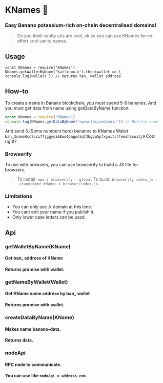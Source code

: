 # KNames 🙈
### Easy Banano potassium-rich on-chain decentralised domains!

> Do you think vanity urls are cool, ok so you can use KNames for no-effort cool vanity names.

## Usage
```JS
const KNames = require('KNames')
KNames.getWalletByName('kaffinpx.k').then(wallet => { console.log(wallet) }) // Returns ban_ wallet address
```

## How-to
To create a name in Banano blockchain, you must spend 5-6 bananos.
And you must get data from name using getDataByName function.

```js
const KNames = require('KNames')
console.log(KNames.getDataByName('myexclusivedomain')) // Returns some numbers and it will logged in console.
```
And send 5.(Some numbers here) bananos to KNames Wallet `ban_3name8cc7cci77jggyqi68us4pagun5qf3bg3u5pfxgwitc4femsh5sua3j9`
Cool right?

### Browserify
To use with browsers, you can use browserify to build a JS file for browsers.
> To install: `npm i browserify --global`
> To build: `browserify index.js --standalone KNames > browser/index.js`

### Limitations
* You can only use .k domain at this time.
* You cant edit your name if you publish it.
* Only lower case letters can be used.

## Api

### getWalletByName(KName)
#### Get ban_ address of KName
#### Returns promise with wallet.

### getNameByWallet(Wallet)
#### Get KName name address by ban_ wallet
#### Returns promise with wallet.

### createDataByName(KName)
#### Makes name banano-data.
#### Returns data.

### nodeApi
#### RPC node to communicate.
#### You can use like `nodeApi = address.com`.